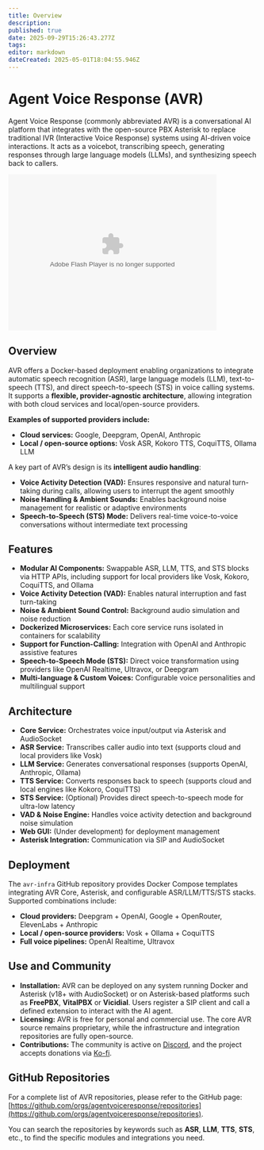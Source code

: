 ```yaml
---
title: Overview
description: 
published: true
date: 2025-09-29T15:26:43.277Z
tags: 
editor: markdown
dateCreated: 2025-05-01T18:04:55.946Z
---
```


# Agent Voice Response (AVR)

Agent Voice Response (commonly abbreviated AVR) is a conversational AI platform that integrates with the open-source PBX Asterisk to replace traditional IVR (Interactive Voice Response) systems using AI-driven voice interactions. It acts as a voicebot, transcribing speech, generating responses through large language models (LLMs), and synthesizing speech back to callers.

<object width="420" height="315"><param name="movie" value="https://www.youtube.com/embed/WMRlupB-sI8?si=eJ8OkPoFSRRgbix9"></param><param name="allowFullScreen" value="true"></param><param name="allowscriptaccess" value="always"></param><embed src="https://www.youtube.com/embed/WMRlupB-sI8?si=eJ8OkPoFSRRgbix9" type="application/x-shockwave-flash" width="420" height="315" allowscriptaccess="always" allowfullscreen="true"></embed></object>




## Overview

AVR offers a Docker-based deployment enabling organizations to integrate automatic speech recognition (ASR), large language models (LLM), text-to-speech (TTS), and direct speech-to-speech (STS) in voice calling systems. It supports a **flexible, provider-agnostic architecture**, allowing integration with both cloud services and local/open-source providers.  

**Examples of supported providers include:**  
- **Cloud services:** Google, Deepgram, OpenAI, Anthropic  
- **Local / open-source options:** Vosk ASR, Kokoro TTS, CoquiTTS, Ollama LLM  

A key part of AVR’s design is its **intelligent audio handling**:  
- **Voice Activity Detection (VAD):** Ensures responsive and natural turn-taking during calls, allowing users to interrupt the agent smoothly  
- **Noise Handling & Ambient Sounds:** Enables background noise management for realistic or adaptive environments  
- **Speech-to-Speech (STS) Mode:** Delivers real-time voice-to-voice conversations without intermediate text processing

## Features

- **Modular AI Components:** Swappable ASR, LLM, TTS, and STS blocks via HTTP APIs, including support for local providers like Vosk, Kokoro, CoquiTTS, and Ollama  
- **Voice Activity Detection (VAD):** Enables natural interruption and fast turn-taking  
- **Noise & Ambient Sound Control:** Background audio simulation and noise reduction  
- **Dockerized Microservices:** Each core service runs isolated in containers for scalability  
- **Support for Function-Calling:** Integration with OpenAI and Anthropic assistive features  
- **Speech-to-Speech Mode (STS):** Direct voice transformation using providers like OpenAI Realtime, Ultravox, or Deepgram  
- **Multi-language & Custom Voices:** Configurable voice personalities and multilingual support

## Architecture

- **Core Service:** Orchestrates voice input/output via Asterisk and AudioSocket  
- **ASR Service:** Transcribes caller audio into text (supports cloud and local providers like Vosk)  
- **LLM Service:** Generates conversational responses (supports OpenAI, Anthropic, Ollama)  
- **TTS Service:** Converts responses back to speech (supports cloud and local engines like Kokoro, CoquiTTS)  
- **STS Service:** (Optional) Provides direct speech-to-speech mode for ultra-low latency  
- **VAD & Noise Engine:** Handles voice activity detection and background noise simulation  
- **Web GUI:** (Under development) for deployment management  
- **Asterisk Integration:** Communication via SIP and AudioSocket

## Deployment

The `avr-infra` GitHub repository provides Docker Compose templates integrating AVR Core, Asterisk, and configurable ASR/LLM/TTS/STS stacks.  
Supported combinations include:  
- **Cloud providers:** Deepgram + OpenAI, Google + OpenRouter, ElevenLabs + Anthropic  
- **Local / open-source providers:** Vosk + Ollama + CoquiTTS  
- **Full voice pipelines:** OpenAI Realtime, Ultravox  

## Use and Community

- **Installation:** AVR can be deployed on any system running Docker and Asterisk (v18+ with AudioSocket) or on Asterisk-based platforms such as **FreePBX**, **VitalPBX** or **Vicidial**. Users register a SIP client and call a defined extension to interact with the AI agent.  
- **Licensing:** AVR is free for personal and commercial use. The core AVR source remains proprietary, while the infrastructure and integration repositories are fully open-source.  
- **Contributions:** The community is active on [Discord](https://discord.com/invite/MUd3y7eGVF), and the project accepts donations via [Ko-fi](https://ko-fi.com/agentvoiceresponse).  

## GitHub Repositories

For a complete list of AVR repositories, please refer to the GitHub page: [https://github.com/orgs/agentvoiceresponse/repositories](https://github.com/orgs/agentvoiceresponse/repositories).  

You can search the repositories by keywords such as **ASR**, **LLM**, **TTS**, **STS**, etc., to find the specific modules and integrations you need.